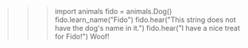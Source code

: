 >>> import animals
>>> fido = animals.Dog()
>>> fido.learn_name("Fido")
>>> fido.hear("This string does not have the dog's name in it.")
>>> fido.hear("I have a nice treat for Fido!")
>>> Woof!
